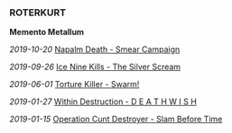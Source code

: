 ### ROTERKURT

**Memento Metallum**

_2019-10-20_ [Napalm Death - Smear Campaign](nd-sc.md)

_2019-09-26_ [Ice Nine Kills - The Silver Scream](ink-ss.md)

_2019-06-01_ [Torture Killer - Swarm!](tk-s.md)

_2019-01-27_ [Within Destruction - D E A T H W I S H](wd-dw.md)

_2019-01-15_ [Operation Cunt Destroyer - Slam Before Time](ocd-sbt.md)
